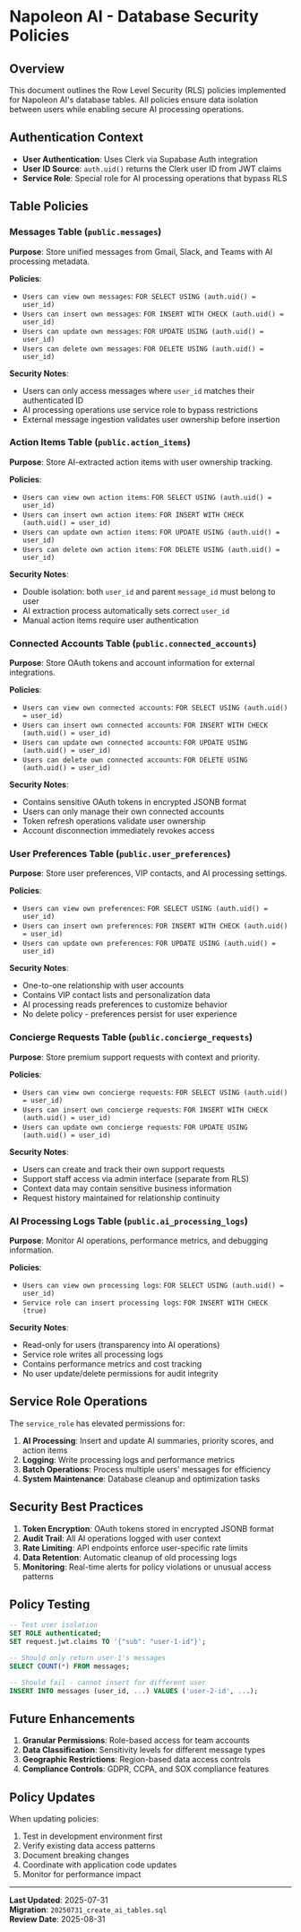 # Napoleon AI - Database Security Policies

## Overview

This document outlines the Row Level Security (RLS) policies implemented for Napoleon AI's database tables. All policies ensure data isolation between users while enabling secure AI processing operations.

## Authentication Context

- **User Authentication**: Uses Clerk via Supabase Auth integration
- **User ID Source**: `auth.uid()` returns the Clerk user ID from JWT claims
- **Service Role**: Special role for AI processing operations that bypass RLS

## Table Policies

### Messages Table (`public.messages`)

**Purpose**: Store unified messages from Gmail, Slack, and Teams with AI processing metadata.

**Policies**:
- `Users can view own messages`: `FOR SELECT USING (auth.uid() = user_id)`
- `Users can insert own messages`: `FOR INSERT WITH CHECK (auth.uid() = user_id)`
- `Users can update own messages`: `FOR UPDATE USING (auth.uid() = user_id)`
- `Users can delete own messages`: `FOR DELETE USING (auth.uid() = user_id)`

**Security Notes**:
- Users can only access messages where `user_id` matches their authenticated ID
- AI processing operations use service role to bypass restrictions
- External message ingestion validates user ownership before insertion

### Action Items Table (`public.action_items`)

**Purpose**: Store AI-extracted action items with user ownership tracking.

**Policies**:
- `Users can view own action items`: `FOR SELECT USING (auth.uid() = user_id)`
- `Users can insert own action items`: `FOR INSERT WITH CHECK (auth.uid() = user_id)`
- `Users can update own action items`: `FOR UPDATE USING (auth.uid() = user_id)`
- `Users can delete own action items`: `FOR DELETE USING (auth.uid() = user_id)`

**Security Notes**:
- Double isolation: both `user_id` and parent `message_id` must belong to user
- AI extraction process automatically sets correct `user_id`
- Manual action items require user authentication

### Connected Accounts Table (`public.connected_accounts`)

**Purpose**: Store OAuth tokens and account information for external integrations.

**Policies**:
- `Users can view own connected accounts`: `FOR SELECT USING (auth.uid() = user_id)`
- `Users can insert own connected accounts`: `FOR INSERT WITH CHECK (auth.uid() = user_id)`
- `Users can update own connected accounts`: `FOR UPDATE USING (auth.uid() = user_id)`
- `Users can delete own connected accounts`: `FOR DELETE USING (auth.uid() = user_id)`

**Security Notes**:
- Contains sensitive OAuth tokens in encrypted JSONB format
- Users can only manage their own connected accounts
- Token refresh operations validate user ownership
- Account disconnection immediately revokes access

### User Preferences Table (`public.user_preferences`)

**Purpose**: Store user preferences, VIP contacts, and AI processing settings.

**Policies**:
- `Users can view own preferences`: `FOR SELECT USING (auth.uid() = user_id)`
- `Users can insert own preferences`: `FOR INSERT WITH CHECK (auth.uid() = user_id)`
- `Users can update own preferences`: `FOR UPDATE USING (auth.uid() = user_id)`

**Security Notes**:
- One-to-one relationship with user accounts
- Contains VIP contact lists and personalization data
- AI processing reads preferences to customize behavior
- No delete policy - preferences persist for user experience

### Concierge Requests Table (`public.concierge_requests`)

**Purpose**: Store premium support requests with context and priority.

**Policies**:
- `Users can view own concierge requests`: `FOR SELECT USING (auth.uid() = user_id)`
- `Users can insert own concierge requests`: `FOR INSERT WITH CHECK (auth.uid() = user_id)`
- `Users can update own concierge requests`: `FOR UPDATE USING (auth.uid() = user_id)`

**Security Notes**:
- Users can create and track their own support requests
- Support staff access via admin interface (separate from RLS)
- Context data may contain sensitive business information
- Request history maintained for relationship continuity

### AI Processing Logs Table (`public.ai_processing_logs`)

**Purpose**: Monitor AI operations, performance metrics, and debugging information.

**Policies**:
- `Users can view own processing logs`: `FOR SELECT USING (auth.uid() = user_id)`
- `Service role can insert processing logs`: `FOR INSERT WITH CHECK (true)`

**Security Notes**:
- Read-only for users (transparency into AI operations)
- Service role writes all processing logs
- Contains performance metrics and cost tracking
- No user update/delete permissions for audit integrity

## Service Role Operations

The `service_role` has elevated permissions for:

1. **AI Processing**: Insert and update AI summaries, priority scores, and action items
2. **Logging**: Write processing logs and performance metrics
3. **Batch Operations**: Process multiple users' messages for efficiency
4. **System Maintenance**: Database cleanup and optimization tasks

## Security Best Practices

1. **Token Encryption**: OAuth tokens stored in encrypted JSONB format
2. **Audit Trail**: All AI operations logged with user context
3. **Rate Limiting**: API endpoints enforce user-specific rate limits
4. **Data Retention**: Automatic cleanup of old processing logs
5. **Monitoring**: Real-time alerts for policy violations or unusual access patterns

## Policy Testing

```sql
-- Test user isolation
SET ROLE authenticated;
SET request.jwt.claims TO '{"sub": "user-1-id"}';

-- Should only return user-1's messages
SELECT COUNT(*) FROM messages;

-- Should fail - cannot insert for different user
INSERT INTO messages (user_id, ...) VALUES ('user-2-id', ...);
```

## Future Enhancements

1. **Granular Permissions**: Role-based access for team accounts
2. **Data Classification**: Sensitivity levels for different message types
3. **Geographic Restrictions**: Region-based data access controls
4. **Compliance Controls**: GDPR, CCPA, and SOX compliance features

## Policy Updates

When updating policies:

1. Test in development environment first
2. Verify existing data access patterns
3. Document breaking changes
4. Coordinate with application code updates
5. Monitor for performance impact

---

**Last Updated**: 2025-07-31  
**Migration**: `20250731_create_ai_tables.sql`  
**Review Date**: 2025-08-31